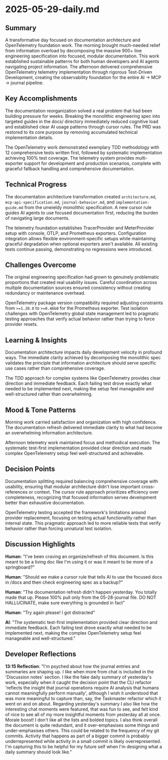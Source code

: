 # 2025-05-29-daily.md

## Summary

A transformative day focused on documentation architecture and OpenTelemetry foundation work. The morning brought much-needed relief from information overload by decomposing the massive 900+ line engineering specification into focused, modular documentation. This work established sustainable patterns for both human developers and AI agents navigating project information. The afternoon delivered comprehensive OpenTelemetry telemetry implementation through rigorous Test-Driven Development, creating the observability foundation for the entire AI → MCP → journal pipeline.

## Key Accomplishments

The documentation reorganization solved a real problem that had been building pressure for weeks. Breaking the monolithic engineering spec into targeted guides in the docs/ directory immediately reduced cognitive load and established clear AI usage patterns through cursor rules. The PRD was restored to its core purpose by removing accumulated technical implementation details.

The OpenTelemetry work demonstrated exemplary TDD methodology with 12 comprehensive tests written first, followed by systematic implementation achieving 100% test coverage. The telemetry system provides multi-exporter support for development and production scenarios, complete with graceful fallback handling and comprehensive documentation.

## Technical Progress

The documentation architecture transformation created `architecture.md`, `mcp-api-specification.md`, `journal-behavior.md`, and `implementation-guide.md` from the unwieldy monolithic specification. A new cursor rule guides AI agents to use focused documentation first, reducing the burden of navigating large documents.

The telemetry foundation establishes TracerProvider and MeterProvider setup with console, OTLP, and Prometheus exporters. Configuration integration allows flexible environment-specific setups while maintaining graceful degradation when optional exporters aren't available. All existing tests continue passing, demonstrating no regressions were introduced.

## Challenges Overcome

The original engineering specification had grown to genuinely problematic proportions that created real usability issues. Careful coordination across multiple documentation sources ensured consistency without creating redundancy or maintenance overhead.

OpenTelemetry package version compatibility required adjusting constraints from `>=1.20.0` to `>=0.46b0` for the Prometheus exporter. Test isolation challenges with OpenTelemetry global state management led to pragmatic testing approaches that verify actual behavior rather than trying to force provider resets.

## Learning & Insights

Documentation architecture impacts daily development velocity in profound ways. The immediate clarity achieved by decomposing the monolithic spec validates the principle that information architecture should serve specific use cases rather than comprehensive coverage.

The TDD approach for complex systems like OpenTelemetry provides clear direction and immediate feedback. Each failing test drove exactly what needed to be implemented next, making the setup feel manageable and well-structured rather than overwhelming.

## Mood & Tone Patterns

Morning work carried satisfaction and organization with high confidence. The documentation refresh delivered immediate clarity to what had become an overwhelming information architecture.

Afternoon telemetry work maintained focus and methodical execution. The systematic test-first implementation provided clear direction and made complex OpenTelemetry setup feel well-structured and achievable.

## Decision Points

Documentation splitting required balancing comprehensive coverage with usability, ensuring that modular architecture didn't lose important cross-references or context. The cursor rule approach prioritizes efficiency over completeness, recognizing that focused information serves development better than exhaustive documentation.

OpenTelemetry testing accepted the framework's limitations around provider replacement, focusing on testing actual functionality rather than internal state. This pragmatic approach led to more reliable tests that verify behavior rather than forcing unnatural test isolation.

## Discussion Highlights

**Human**: "I've been craving an organize/refresh of this document. Is this meant to be a living doc like I'm using it or was it meant to be more of a springboard?"

**Human**: "Should we make a cursor rule that tells AI to use the focused docs in /docs and then check engineering spec as a backup?"

**Human**: "The documentation refresh didn't happen yesterday. You totally made that up. Please 100% pull only from the 05-28-journal file. DO NOT HALLUCINATE, make sure everything is grounded in fact"

**Human**: "Try again please! I got distracted"

**AI**: "The systematic test-first implementation provided clear direction and immediate feedback. Each failing test drove exactly what needed to be implemented next, making the complex OpenTelemetry setup feel manageable and well-structured."

## Developer Reflections

**13:15 Reflection**: "I'm psyched about how the journal entries and summaries are shaping up. I like when more from chat is included in the 'Discussion notes' section. I like the fake daily summary of yesterday's work, especially when it caught the decision point that the CLI refactor 'reflects the insight that journal operations require AI analysis that humans cannot meaningfully perform manually', although I wish it understood that was more meaningful to capture than, say, the Taskmaster refactor which it went on and on about. Regarding yesterday's summary I also like how the interesting chat moments were featured, that was fun to see, and felt kind of nice to see all of my more insightful moments from yesterday all at once. Morale boost! I don't like all the lists and bolded topics. I also think overall the document is quite redundant, and it over-emphasises some things and under-emphasises others. This could be related to the frequency of my git commits. Activity that happens as part of a bigger commit is probably underrepresented while activity in a small commit is likely overrepresented. I'm capturing this to be helpful for my future self when I'm designing what a daily summary should look like." 